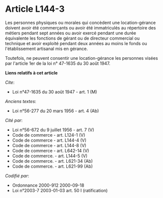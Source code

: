 # Article L144-3

Les personnes physiques ou morales qui concèdent une location-gérance doivent avoir été commerçants ou avoir été immatriculés
au répertoire des métiers pendant sept années ou avoir exercé pendant une durée équivalente les fonctions de gérant ou de
directeur commercial ou technique et avoir exploité pendant deux années au moins le fonds ou l'établissement artisanal mis en
gérance.

Toutefois, ne peuvent consentir une location-gérance les personnes visées par l'article 1er de la loi n° 47-1635 du 30 août
1947.

**Liens relatifs à cet article**

_Cite_:

  - Loi n°47-1635 du 30 août 1947 - art. 1 (M)

_Anciens textes_:

  - Loi n°56-277 du 20 mars 1956 - art. 4 (Ab)

_Cité par_:

  - Loi n°56-672 du 9 juillet 1956 - art. 7 (V)
  - Code de commerce - art. L124-1 (V)
  - Code de commerce - art. L144-4 (V)
  - Code de commerce - art. L144-8 (V)
  - Code de commerce - art. L642-14 (V)
  - Code de commerce. - art. L144-5 (V)
  - Code de commerce. - art. L621-34 (Ab)
  - Code de commerce. - art. L621-99 (Ab)

_Codifié par_:

  - Ordonnance 2000-912 2000-09-18
  - Loi n°2003-7 2003-01-03 art. 50 I (ratification)
